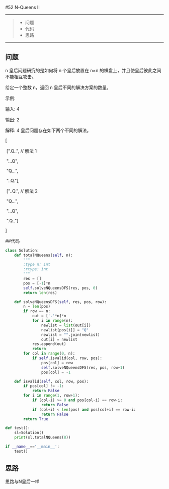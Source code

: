 #52 N-Queens II

---

> * 问题
> * 代码
> * 思路

---

## 问题

n 皇后问题研究的是如何将 n 个皇后放置在 n×n 的棋盘上，并且使皇后彼此之间不能相互攻击。

给定一个整数 n，返回 n 皇后不同的解决方案的数量。

示例:

输入: 4

输出: 2

解释: 4 皇后问题存在如下两个不同的解法。

[

​    [".Q..",  // 解法 1

​    "...Q",

​    "Q...",

​    "..Q."],

​    ["..Q.",  // 解法 2

​        "Q...",

​        "...Q",

​        ".Q.."]

]

##代码

```python
class Solution:
    def totalNQueens(self, n):
        """
        :type n: int
        :rtype: int
        """
        res = []
        pos = [-1]*n
        self.solveNQueensDFS(res, pos, 0)
        return len(res)

    def solveNQueensDFS(self, res, pos, row):
        n = len(pos)
        if row == n:
            out = ['.'*n]*n
            for i in range(n):
                newlist = list(out[i])
                newlist[pos[i]] = "Q"
                newlist = "".join(newlist)
                out[i] = newlist
            res.append(out)
            return
        for col in range(0, n):
            if self.isvalid(col, row, pos):
                pos[col] = row
                self.solveNQueensDFS(res, pos, row+1)
                pos[col] = -1

    def isvalid(self, col, row, pos):
        if pos[col] != -1:
            return False
        for i in range(1, row+1):
            if (col-i) >= 0 and pos[col-i] == row-i:
                return False
            if (col+i) < len(pos) and pos[col+i] == row-i:
                return False
        return True

def test():
    sl=Solution()
    print(sl.totalNQueens(8))

if __name__=='__main__':
    test()
```

## 思路 

思路与N皇后一样